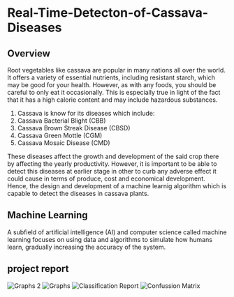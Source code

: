 # Real-Time-Detecton-of-Cassava-Diseases

## Overview
Root vegetables like cassava are popular in many nations all over the world. It offers a variety of essential nutrients, including resistant starch, which may be good for your health. However, as with any foods, you should be careful to only eat it occasionally. This is especially true in light of the fact that it has a high calorie content and may include hazardous substances.
1. Cassava is know for its diseases which include:
2. Cassava Bacterial Blight (CBB)
3. Cassava Brown Streak Disease (CBSD)
4. Cassava Green Mottle (CGM)
5. Cassava Mosaic Disease (CMD)

These diseases affect the growth and development of the said crop there by affecting the yearly productivity. However, it is important to be able to detect this diseases at earlier stage in other to curb any adverse effect it could cause in terms of produce, cost and economical development. Hence, the design and development of a machine learnig algorithm which is capable to detect the diseases in cassava plants.

## Machine Learning
A subfield of artificial intelligence (AI) and computer science called machine learning focuses on using data and algorithms to simulate how humans learn, gradually increasing the accuracy of the system.

## project report
![Graphs 2](https://user-images.githubusercontent.com/72225471/212029744-b9180e0c-7a10-4c9a-9ece-f1b964e63b31.jpg)
![Graphs](https://user-images.githubusercontent.com/72225471/212029817-23748a9b-4a37-4eeb-bacc-9b233fd4dead.jpg)
![Classification Report](https://user-images.githubusercontent.com/72225471/212030263-644eb671-99cd-40e0-b8a7-7fac2deb4756.jpg)
![Confussion Matrix](https://user-images.githubusercontent.com/72225471/212030317-324a2464-ed1f-4eb2-b729-da2f82eedd23.jpg)
